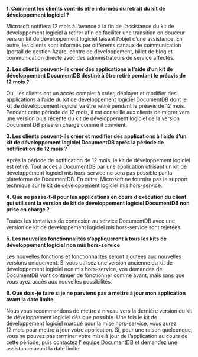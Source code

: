 **1. Comment les clients vont-ils être informés du retrait du kit de développement logiciel ?**

Microsoft notifiera 12 mois à l’avance à la fin de l’assistance du kit de développement logiciel à retirer afin de faciliter une transition en douceur vers un kit de développement logiciel faisant l’objet d’une assistance. En outre, les clients sont informés par différents canaux de communication (portail de gestion Azure, centre de développement, billet de blog et communication directe avec des administrateurs de service affectés.

**2. Les clients peuvent-ils créer des applications à l’aide d’un kit de développement DocumentDB destiné à être retiré pendant le préavis de 12 mois ?** 

Oui, les clients ont un accès complet à créer, déployer et modifier des applications à l’aide du kit de développement logiciel DocumentDB dont le kit de développement logiciel va être retiré pendant le préavis de 12 mois. Pendant cette période de 12 mois, il est conseillé aux clients de migrer vers une version plus récente du kit de développement logiciel de la version Document DB prise en charge comme il convient.

**3. Les clients peuvent-ils créer et modifier des applications à l’aide d’un kit de développement logiciel DocumentDB après la période de notification de 12 mois ?**

Après la période de notification de 12 mois, le kit de développement logiciel est retiré. Tout accès à DocumentDB par une application utilisant un kit de développement logiciel mis hors-service ne sera pas possible par la plateforme de DocumentDB. En outre, Microsoft ne fournira pas le support technique sur le kit de développement logiciel mis hors-service.

**4. Que se passe-t-il pour les applications en cours d’exécution du client qui utilisent la version de kit de développement logiciel DocumentDB non prise en charge ?**

Toutes les tentatives de connexion au service DocumentDB avec une version de kit de développement logiciel mis hors-service sont rejetées. 

**5. Les nouvelles fonctionnalités s’appliqueront à tous les kits de développement logiciel non mis hors-service**

Les nouvelles fonctions et fonctionnalités seront ajoutées aux nouvelles versions uniquement. Si vous utilisez une version ancienne du kit de développement logiciel non mis hors-service, vos demandes de DocumentDB vont continuer de fonctionner comme avant, mais sans que vous ayez accès aux nouvelles possibilités.  

**6. Que dois-je faire si je ne parviens pas à mettre à jour mon application avant la date limite**

Nous vous recommandons de mettre à niveau vers la dernière version du kit de développement logiciel dès que possible. Une fois le kit de développement logiciel marqué pour la mise hors-service, vous aurez 12 mois pour mettre à jour votre application. Si, pour une raison quelconque, vous ne pouvez pas terminer votre mise à jour de l’application au cours de cette période, puis contactez l’ [équipe DocumentDB](mailto:askdocdb@microsoft.com) et demandez une assistance avant la date limite.

